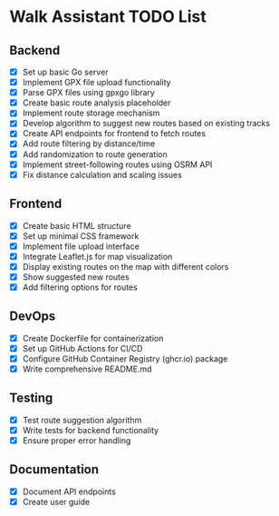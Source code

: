 # Walk Assistant TODO List

## Backend
- [x] Set up basic Go server
- [x] Implement GPX file upload functionality
- [x] Parse GPX files using gpxgo library
- [x] Create basic route analysis placeholder
- [x] Implement route storage mechanism
- [x] Develop algorithm to suggest new routes based on existing tracks
- [x] Create API endpoints for frontend to fetch routes
- [x] Add route filtering by distance/time
- [x] Add randomization to route generation
- [x] Implement street-following routes using OSRM API
- [x] Fix distance calculation and scaling issues

## Frontend
- [x] Create basic HTML structure
- [x] Set up minimal CSS framework
- [x] Implement file upload interface
- [x] Integrate Leaflet.js for map visualization
- [x] Display existing routes on the map with different colors
- [x] Show suggested new routes
- [x] Add filtering options for routes

## DevOps
- [x] Create Dockerfile for containerization
- [x] Set up GitHub Actions for CI/CD
- [x] Configure GitHub Container Registry (ghcr.io) package
- [x] Write comprehensive README.md

## Testing
- [x] Test route suggestion algorithm
- [x] Write tests for backend functionality
- [x] Ensure proper error handling

## Documentation
- [x] Document API endpoints
- [x] Create user guide
